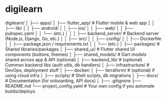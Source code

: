 # digilearn

digilearn/
│
├── apps/
│   ├── flutter_app/            # Flutter mobile & web app
│   │   ├── lib/
│   │   ├── android/
│   │   ├── ios/
│   │   ├── web/
│   │   ├── pubspec.yaml
│   │   └── (etc.)
│   │
│   ├── backend_server/         # Backend server (Node.js, Django, Go, etc.)
│   │   ├── src/
│   │   ├── config/
│   │   ├── Dockerfile
│   │   ├── package.json / requirements.txt
│   │   └── (etc.)
│
├── packages/                   # Shared libraries/packages
│   ├── shared_ui/               # Flutter shared UI components (buttons, themes)
│   ├── shared_models/           # Dart models shared across app & API (optional)
│   ├── backend_lib/             # (optional) Common backend libs (auth utils, db handlers)
│
├── infrastructure/             # DevOps, deployment stuff
│   ├── docker/
│   ├── terraform/               # (optional) if using cloud infra
│   ├── scripts/                 # Shell scripts, db migrations
│
├── docs/                        # Documentation (for onboarding, API docs)
│
├── .gitignore
├── README.md
└── project_config.yaml          # Your own config if you automate builds/deploys